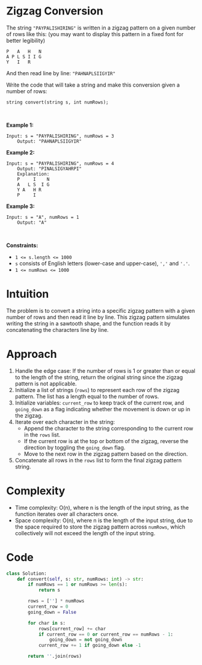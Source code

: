 # Zigzag Conversion


The string `"PAYPALISHIRING"` is written in a zigzag pattern on a given
number of rows like this: (you may want to display this pattern in a
fixed font for better legibility)

    P   A   H   N
    A P L S I I G
    Y   I   R
        

And then read line by line: `"PAHNAPLSIIGYIR"`

Write the code that will take a string and make this conversion given a
number of rows:

    string convert(string s, int numRows);
        

 

**Example 1:**

    Input: s = "PAYPALISHIRING", numRows = 3
        Output: "PAHNAPLSIIGYIR"
        

**Example 2:**

    Input: s = "PAYPALISHIRING", numRows = 4
        Output: "PINALSIGYAHRPI"
        Explanation:
        P     I    N
        A   L S  I G
        Y A   H R
        P     I
        

**Example 3:**

    Input: s = "A", numRows = 1
        Output: "A"
        

 

**Constraints:**

- `1 <= s.length <= 1000`
- `s` consists of English letters (lower-case and upper-case), `','` and
  `'.'`.
- `1 <= numRows <= 1000`


# Intuition
The problem is to convert a string into a specific zigzag pattern with a given number of rows and then read it line by line. This zigzag pattern simulates writing the string in a sawtooth shape, and the function reads it by concatenating the characters line by line.

# Approach
1. Handle the edge case: If the number of rows is 1 or greater than or equal to the length of the string, return the original string since the zigzag pattern is not applicable.
2. Initialize a list of strings (`rows`) to represent each row of the zigzag pattern. The list has a length equal to the number of rows.
3. Initialize variables: `current_row` to keep track of the current row, and `going_down` as a flag indicating whether the movement is down or up in the zigzag.
4. Iterate over each character in the string:
   - Append the character to the string corresponding to the current row in the `rows` list.
   - If the current row is at the top or bottom of the zigzag, reverse the direction by toggling the `going_down` flag.
   - Move to the next row in the zigzag pattern based on the direction.
5. Concatenate all rows in the `rows` list to form the final zigzag pattern string.

# Complexity
- Time complexity: O(n), where n is the length of the input string, as the function iterates over all characters once.
- Space complexity: O(n), where n is the length of the input string, due to the space required to store the zigzag pattern across `numRows`, which collectively will not exceed the length of the input string.

# Code
```python
class Solution:
    def convert(self, s: str, numRows: int) -> str:
        if numRows == 1 or numRows >= len(s):
            return s

        rows = [''] * numRows
        current_row = 0
        going_down = False

        for char in s:
            rows[current_row] += char
            if current_row == 0 or current_row == numRows - 1:
                going_down = not going_down
            current_row += 1 if going_down else -1

        return ''.join(rows)
```